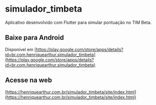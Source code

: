 # simulador_timbeta

Aplicativo desenvolvido com Flutter para simular pontuação no TIM Beta.

## Baixe para Android
Disponível em [https://play.google.com/store/apps/details?id=br.com.henriquearthur.simulador_timbeta](https://play.google.com/store/apps/details?id=br.com.henriquearthur.simulador_timbeta)

## Acesse na web

[https://henriquearthur.com.br/simulador_timbeta/site/index.html](https://henriquearthur.com.br/simulador_timbeta/site/index.html)
